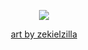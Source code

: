 <p align="center">
  <img src="https://files.catbox.moe/0yuswq.gif" />
</p>

<p align="center">
<a href="https://toyhou.se/zekielzilla">art by zekielzilla</a>




